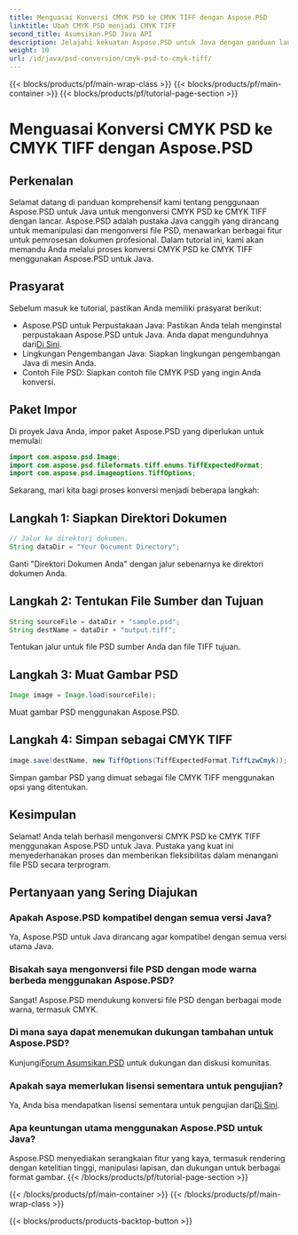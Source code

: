 ```yaml
---
title: Menguasai Konversi CMYK PSD ke CMYK TIFF dengan Aspose.PSD
linktitle: Ubah CMYK PSD menjadi CMYK TIFF
second_title: Asumsikan.PSD Java API
description: Jelajahi kekuatan Aspose.PSD untuk Java dengan panduan langkah demi langkah kami dalam mengonversi CMYK PSD ke CMYK TIFF. Tingkatkan kemampuan pemrosesan dokumen Anda dengan mudah!
weight: 10
url: /id/java/psd-conversion/cmyk-psd-to-cmyk-tiff/
---
```


{{< blocks/products/pf/main-wrap-class >}}
{{< blocks/products/pf/main-container >}}
{{< blocks/products/pf/tutorial-page-section >}}

# Menguasai Konversi CMYK PSD ke CMYK TIFF dengan Aspose.PSD

## Perkenalan
Selamat datang di panduan komprehensif kami tentang penggunaan Aspose.PSD untuk Java untuk mengonversi CMYK PSD ke CMYK TIFF dengan lancar. Aspose.PSD adalah pustaka Java canggih yang dirancang untuk memanipulasi dan mengonversi file PSD, menawarkan berbagai fitur untuk pemrosesan dokumen profesional. Dalam tutorial ini, kami akan memandu Anda melalui proses konversi CMYK PSD ke CMYK TIFF menggunakan Aspose.PSD untuk Java.
## Prasyarat
Sebelum masuk ke tutorial, pastikan Anda memiliki prasyarat berikut:
- Aspose.PSD untuk Perpustakaan Java: Pastikan Anda telah menginstal perpustakaan Aspose.PSD untuk Java. Anda dapat mengunduhnya dari[Di Sini](https://releases.aspose.com/psd/java/).
- Lingkungan Pengembangan Java: Siapkan lingkungan pengembangan Java di mesin Anda.
- Contoh File PSD: Siapkan contoh file CMYK PSD yang ingin Anda konversi.
## Paket Impor
Di proyek Java Anda, impor paket Aspose.PSD yang diperlukan untuk memulai:
```java
import com.aspose.psd.Image;
import com.aspose.psd.fileformats.tiff.enums.TiffExpectedFormat;
import com.aspose.psd.imageoptions.TiffOptions;
```
Sekarang, mari kita bagi proses konversi menjadi beberapa langkah:
## Langkah 1: Siapkan Direktori Dokumen
```java
// Jalur ke direktori dokumen.
String dataDir = "Your Document Directory";
```
Ganti "Direktori Dokumen Anda" dengan jalur sebenarnya ke direktori dokumen Anda.
## Langkah 2: Tentukan File Sumber dan Tujuan
```java
String sourceFile = dataDir + "sample.psd";
String destName = dataDir + "output.tiff";
```
Tentukan jalur untuk file PSD sumber Anda dan file TIFF tujuan.
## Langkah 3: Muat Gambar PSD
```java
Image image = Image.load(sourceFile);
```
Muat gambar PSD menggunakan Aspose.PSD.
## Langkah 4: Simpan sebagai CMYK TIFF
```java
image.save(destName, new TiffOptions(TiffExpectedFormat.TiffLzwCmyk));
```
Simpan gambar PSD yang dimuat sebagai file CMYK TIFF menggunakan opsi yang ditentukan.
## Kesimpulan
Selamat! Anda telah berhasil mengonversi CMYK PSD ke CMYK TIFF menggunakan Aspose.PSD untuk Java. Pustaka yang kuat ini menyederhanakan proses dan memberikan fleksibilitas dalam menangani file PSD secara terprogram.
## Pertanyaan yang Sering Diajukan
### Apakah Aspose.PSD kompatibel dengan semua versi Java?
Ya, Aspose.PSD untuk Java dirancang agar kompatibel dengan semua versi utama Java.
### Bisakah saya mengonversi file PSD dengan mode warna berbeda menggunakan Aspose.PSD?
Sangat! Aspose.PSD mendukung konversi file PSD dengan berbagai mode warna, termasuk CMYK.
### Di mana saya dapat menemukan dukungan tambahan untuk Aspose.PSD?
 Kunjungi[Forum Asumsikan.PSD](https://forum.aspose.com/c/psd/34) untuk dukungan dan diskusi komunitas.
### Apakah saya memerlukan lisensi sementara untuk pengujian?
 Ya, Anda bisa mendapatkan lisensi sementara untuk pengujian dari[Di Sini](https://purchase.aspose.com/temporary-license/).
### Apa keuntungan utama menggunakan Aspose.PSD untuk Java?
Aspose.PSD menyediakan serangkaian fitur yang kaya, termasuk rendering dengan ketelitian tinggi, manipulasi lapisan, dan dukungan untuk berbagai format gambar.
{{< /blocks/products/pf/tutorial-page-section >}}

{{< /blocks/products/pf/main-container >}}
{{< /blocks/products/pf/main-wrap-class >}}

{{< blocks/products/products-backtop-button >}}
